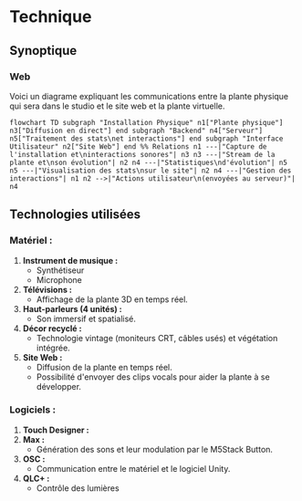 # Technique

## Synoptique

### Web
Voici un diagrame expliquant les communications entre la plante physique qui sera dans le studio et le site web et la plante virtuelle.

````mermaid
flowchart TD subgraph "Installation Physique" n1["Plante physique"] n3["Diffusion en direct"] end subgraph "Backend" n4["Serveur"] n5["Traitement des stats\net interactions"] end subgraph "Interface Utilisateur" n2["Site Web"] end %% Relations n1 ---|"Capture de l'installation et\ninteractions sonores"| n3 n3 ---|"Stream de la plante et\nson évolution"| n2 n4 ---|"Statistiques\nd'évolution"| n5 n5 ---|"Visualisation des stats\nsur le site"| n2 n4 ---|"Gestion des interactions"| n1 n2 -->|"Actions utilisateur\n(envoyées au serveur)"| n4
````

## **Technologies utilisées**

### **Matériel :**  
1. **Instrument de musique :**  
   - Synthétiseur
   - Microphone
2. **Télévisions :**  
   - Affichage de la plante 3D en temps réel. 
3. **Haut-parleurs (4 unités) :**  
   - Son immersif et spatialisé.  
4. **Décor recyclé :**  
   - Technologie vintage (moniteurs CRT, câbles usés) et végétation intégrée.
5. **Site Web :**  
   - Diffusion de la plante en temps réel.
   - Possibilité d'envoyer des clips vocals pour aider la plante à se développer.  

### **Logiciels :**  
1. **Touch Designer :**  
2. **Max :**  
   - Génération des sons et leur modulation par le M5Stack Button.  
3. **OSC :**  
   - Communication entre le matériel et le logiciel Unity.  
4. **QLC+ :**  
   - Contrôle des lumières

